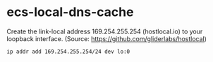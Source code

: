 # ecs-local-dns-cache

Create the link-local address 169.254.255.254 (hostlocal.io) to your loopback interface. (Source: https://github.com/gliderlabs/hostlocal)

```bash
ip addr add 169.254.255.254/24 dev lo:0
```

